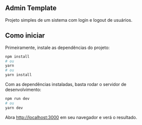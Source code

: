 ## Admin Template

Projeto simples de um sistema com login e logout de usuários.

## Como iniciar

Primeiramente, instale as dependências do projeto:

```bash
npm install
# ou
yarn
# ou
yarn install
```

Com as dependências instaladas, basta rodar o servidor de desenvolvimento:

```bash
npm run dev
# ou
yarn dev
```

Abra [http://localhost:3000](http://localhost:3000) em seu navegador e verá o resultado.
